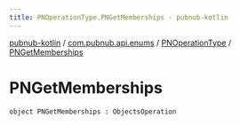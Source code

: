 ```yaml
---
title: PNOperationType.PNGetMemberships - pubnub-kotlin
---
```


[pubnub-kotlin](../../index.html) / [com.pubnub.api.enums](../index.html) / [PNOperationType](index.html) / [PNGetMemberships](./-p-n-get-memberships.html)

# PNGetMemberships

`object PNGetMemberships : ObjectsOperation`